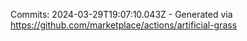 Commits: 2024-03-29T19:07:10.043Z - Generated via https://github.com/marketplace/actions/artificial-grass
<br>
